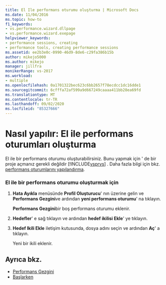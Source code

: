 ```yaml
---
title: El Ile performans oturumu oluşturma | Microsoft Docs
ms.date: 11/04/2016
ms.topic: how-to
f1_keywords:
- vs.performance.wizard.dllpage
- vs.performance.wizard.exepage
helpviewer_keywords:
- performance sessions, creating
- performance tools, creating performance sessions
ms.assetid: ee2b3e0c-0990-46d9-8de6-c29fa386b15b
author: mikejo5000
ms.author: mikejo
manager: jillfra
monikerRange: vs-2017
ms.workload:
- multiple
ms.openlocfilehash: 0a1701322bec623c6bb2657f78ecdcc1dc16dde1
ms.sourcegitcommit: 6cfffa72af599a9d667249caaaa411bb28ea69fd
ms.translationtype: MT
ms.contentlocale: tr-TR
ms.lasthandoff: 09/02/2020
ms.locfileid: "85327666"
---
```

# <a name="how-to-manually-create-performance-sessions"></a>Nasıl yapılır: El ile performans oturumları oluşturma
El ile bir performans oturumu oluşturabilirsiniz. Bunu yapmak için ' de bir proje açmanız gerekli değildir [!INCLUDE[vsprvs](../code-quality/includes/vsprvs_md.md)] . Daha fazla bilgi için bkz. [performans oturumlarını yapılandırma](../profiling/configuring-performance-sessions.md).

### <a name="to-manually-create-a-performance-session"></a>El ile bir performans oturumu oluşturmak için

1. **Hata Ayıkla** menüsünde **Profil Oluşturucu**' nın üzerine gelin ve **Performans Gezgini**ve ardından **yeni performans oturumu**' na tıklayın.

     **Performans Gezgini**bir boş performans oturumu eklenir.

2. **Hedefler**' e sağ tıklayın ve ardından **hedef ikilisi Ekle**' ye tıklayın.

3. **Hedef Ikili Ekle** iletişim kutusunda, dosya adını seçin ve ardından **Aç**' a tıklayın.

     Yeni bir ikili eklenir.

## <a name="see-also"></a>Ayrıca bkz.
- [Performans Gezgini](../profiling/performance-explorer.md)
- [Başlarken](../profiling/getting-started-with-performance-tools.md)
